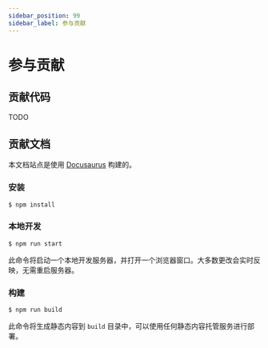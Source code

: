 ```yaml
---
sidebar_position: 99
sidebar_label: 参与贡献
---
```


# 参与贡献

## 贡献代码

TODO

## 贡献文档

本文档站点是使用 [Docusaurus](https://docusaurus.io/) 构建的。

### 安装

```sh
$ npm install
```

### 本地开发

```sh
$ npm run start
```

此命令将启动一个本地开发服务器，并打开一个浏览器窗口。大多数更改会实时反映，无需重启服务器。

### 构建

```sh
$ npm run build
```

此命令将生成静态内容到 `build` 目录中，可以使用任何静态内容托管服务进行部署。
